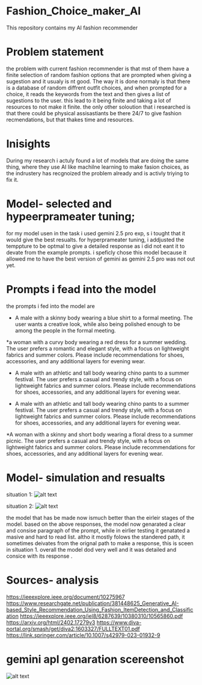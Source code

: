 # Fashion_Choice_maker_AI



This repository contains my AI fashion recommender



# Problem statement

the problem with current fashion recommender is that mst of them have a finite selection of random fashion options that are prompted when giving a sugestion and it usualy is nt good. The way it is done normaly is that there is a database of random diffrent outfit choices, and when prompted for a choice, it reads the keywords from the text and then gives a list of sugestions to the user. this lead to it being finite and taking a lot of resources to not make it finite. the only other soloution that i researched is that there could be physical assisastiants be there 24/7 to give fashion recmendations, but that thakes time and resources. 


# Inisights

During my research i actuly found a lot of models that are doing the same thing, where they use AI like machilne learning to make fasion choices, as the indrustery has recgnoized the problem already and is activly triying to fix it. 




# Model- selected and hypeerprameater tuning;

for my model usen in the task i used gemini 2.5 pro exp, s i tought that it would give the best resualts. for hyperprameater tuning, i addjusted the temppture to be optmal to give a detailed response as i did not eant it to devate from the example prompts. i speficly chose this model because it allowed me to have the best version of gemini as gemini 2.5 pro was not out yet. 

# Prompts i fead into the model

the prompts i fed into the model are
* A male with a skinny body wearing a blue shirt to a formal meeting. The user wants a creative look, while also being polished enough to be among the people in the formal meeting. 


*a woman with a curvy body wearing a red dress for a summer wedding. The user prefers a romantic and elegant style, with a focus on lightweight fabrics and summer colors. Please include recommendations for shoes, accessories, and any additional layers for evening wear.

*  A male with an athletic and tall body wearing chino pants to a summer festival. The user prefers a casual and trendy style, with a focus on lightweight fabrics and summer colors. Please include recommendations for shoes, accessories, and any additional layers for evening wear.

* A male with an athletic and tall body wearing chino pants to a summer festival. The user prefers a casual and trendy style, with a focus on lightweight fabrics and summer colors. Please include recommendations for shoes, accessories, and any additional layers for evening wear.

*A woman with a skinny and short body wearing a floral dress to a summer picnic. The user prefers a casual and trendy style, with a focus on lightweight fabrics and summer colors. Please include recommendations for shoes, accessories, and any additional layers for evening wear.


# Model- simulation and resualts

situation 1: 
![alt text](<Screenshot 2025-04-18 121349.png>)

situation 2: 
![alt text](<Screenshot 2025-04-18 121534.png>)

the model that has be made now ismuch better than the eirleir stages of the model. based on the above responses, the model now genarated a clear and consise paragraph of the prompt, while in eirlier testing it genatated a masive and hard to read list. altho it mostly folows the standered path, it sometimes deivates from the orignal path to make a response, this is sceen in situation 1. overall the model dod very well and it was detailed and consice with its response .
# Sources- analysis

https://ieeexplore.ieee.org/document/10275967
https://www.researchgate.net/publication/381448625_Generative_AI-based_Style_Recommendation_Using_Fashion_ItemDetection_and_Classification
https://ieeexplore.ieee.org/iel8/6287639/10380310/10565860.pdf
https://arxiv.org/html/2402.17279v3
https://www.diva-portal.org/smash/get/diva2:1603327/FULLTEXT01.pdf
https://link.springer.com/article/10.1007/s42979-023-01932-9

# gemini apI genaration scereenshot
![alt text](<Screenshot 2025-04-18 120358.png>)